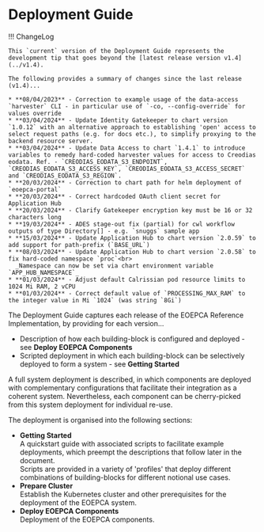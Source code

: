 # Deployment Guide

!!! ChangeLog
    
    This `current` version of the Deployment Guide represents the development tip that goes beyond the [latest release version v1.4](../v1.4).

    The following provides a summary of changes since the last release (v1.4)...

    * **08/04/2023** - Correction to example usage of the data-access `harvester` CLI - in particular use of `-co, --config-override` for values override
    * **03/04/2024** - Update Identity Gatekeeper to chart version `1.0.12` with an alternative approach to establishing 'open' access to select request paths (e.g. for docs etc.), to simplify proxying to the backend resource server.
    * **03/04/2024** - Update Data Access to chart `1.4.1` to introduce variables to remedy hard-coded harvester values for access to Creodias eodata. Ref. - `CREODIAS_EODATA_S3_ENDPOINT`, `CREODIAS_EODATA_S3_ACCESS_KEY`, `CREODIAS_EODATA_S3_ACCESS_SECRET` and `CREODIAS_EODATA_S3_REGION`.
    * **20/03/2024** - Correction to chart path for helm deployment of `eoepca-portal`
    * **20/03/2024** - Correct hardcoded OAuth client secret for Application Hub
    * **20/03/2024** - Clarify Gatekeeper encryption key must be 16 or 32 characters long
    * **19/03/2024** - ADES stage-out fix (partial) for cwl workflow outputs of type Directory[] - e.g. `snuggs` sample app
    * **15/03/2024** - Update Application Hub to chart version `2.0.59` to add support for path-prefix (`BASE_URL`)
    * **08/03/2024** - Update Application Hub to chart version `2.0.58` to fix hard-coded namespace `proc`<br>
      _Namespace can now be set via chart environment variable `APP_HUB_NAMESPACE`_
    * **01/03/2024** - Adjust default Calrissian pod resource limits to 1024 Mi RAM, 2 vCPU
    * **01/03/2024** - Correct default value of `PROCESSING_MAX_RAM` to the integer value in Mi `1024` (was string `8Gi`)

The Deployment Guide captures each release of the EOEPCA Reference Implementation, by providing for each version...

* Description of how each building-block is configured and deployed - see **Deploy EOEPCA Components**
* Scripted deployment in which each building-block can be selectively deployed to form a system - see **Getting Started**

A full system deployment is described, in which components are deployed with complementary configurations that facilitate their integration as a coherent system. Nevertheless, each component can be cherry-picked from this system deployment for individual re-use.

The deployment is organised into the following sections:

* **Getting Started**<br>
  A quickstart guide with associated scripts to facilitate example deployments, which preempt the descriptions that follow later in the document.<br>
  Scripts are provided in a variety of 'profiles' that deploy different combinations of building-blocks for different notional use cases.
* **Prepare Cluster**<br>
  Establish the Kubernetes cluster and other prerequisites for the deployment of the EOEPCA system.
* **Deploy EOEPCA Components**<br>
  Deployment of the EOEPCA components.
